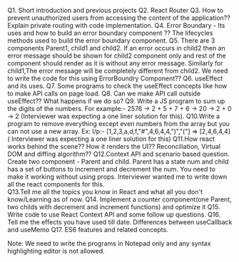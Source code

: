 Q1. Short introduction and previous projects
Q2. React Router
Q3. How to prevent unauthorized users from accessing the content of the application?? Explain private routing with code implementation.
Q4. Error Boundary - Its uses and how to build an error boundary component ?? The lifecycles methods used to build the error boundary component.
Q5. There are 3 components Parent1, child1 and child2. If an error occurs in child2 then an error message should be  shown for child2 component only and rest of the component should render as it is without any error message. Similarly for child1,The error message will be completely different  from child2. We need to write the code for this using ErrorBoundry Component??
Q6. useEffect and its uses.
Q7. Some programs to check the useEffect concepts like how to make API calls on page load.
Q8. Can we make API call outside useEffect?? What happens if we do so?
Q9. Write a JS program to sum up the digits of the numbers. For example:- 2576 -> 2 + 5 + 7 + 6 -> 20 -> 2 + 0 -> 2 (Interviewer was expecting a one liner solution for this).
Q10.Write a program to remove everything except even numbers from the array but you can not use a new array.
    Ex: I/p:- [1,2,3,a,d,f,"#",4,6,4,4,")","("] => [2,4,6,4,4]( Interviewer was expecting a one liner solution for this)
Q11.How react works behind the scene?? How it renders the UI?? Reconciliation, Virtual DOM and diffing algorithm?? 
Q12.Context API and scenario based question. Create two component - Parent and child. Parent has a state num and child has a set of buttons to increment and decrement the num. You need to make it working without using props. Interviewer wanted me to write down all the react components for this.   
Q13.Tell me all the topics you know in React and what all you don't know/Learning as of now.
Q14. Implement a counter component(one Parent, two childs with decrement and increment functions) and optimize it
Q15. Write code to use React Context API and some follow up questions.
Q16. Tell me the effects you have used till date. Differences between useCallback and useMemo
Q17. ES6 features and related concepts.
 
Note: We need to write the programs in Notepad only and any syntax highlighting editor is not allowed.